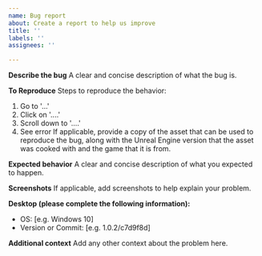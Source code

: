 ```yaml
---
name: Bug report
about: Create a report to help us improve
title: ''
labels: ''
assignees: ''

---
```


**Describe the bug**
A clear and concise description of what the bug is.

**To Reproduce**
Steps to reproduce the behavior:
1. Go to '...'
2. Click on '....'
3. Scroll down to '....'
4. See error
If applicable, provide a copy of the asset that can be used to reproduce the bug, along with the Unreal Engine version that the asset was cooked with and the game that it is from.

**Expected behavior**
A clear and concise description of what you expected to happen.

**Screenshots**
If applicable, add screenshots to help explain your problem.

**Desktop (please complete the following information):**
 - OS: [e.g. Windows 10]
 - Version or Commit: [e.g. 1.0.2/c7d9f8d]

**Additional context**
Add any other context about the problem here.
